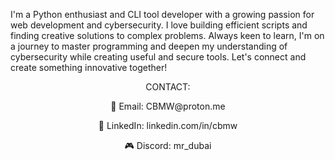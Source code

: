 I'm a Python enthusiast and CLI tool developer with a growing passion for web development and cybersecurity. I love building efficient scripts and finding creative solutions to complex problems. Always keen to learn, I'm on a journey to master programming and deepen my understanding of cybersecurity while creating useful and secure tools. Let's connect and create something innovative together!  
<p align="center">CONTACT:</p>
<p align="center">📧 Email: CBMW@proton.me  </p>
<p align="center">💼 LinkedIn: linkedin.com/in/cbmw  </p>
<p align="center">🎮 Discord: mr_dubai  </p>
